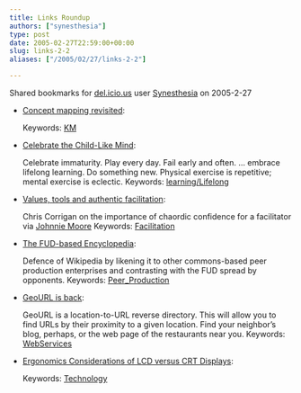 ```yaml
---
title: Links Roundup
authors: ["synesthesia"]
type: post
date: 2005-02-27T22:59:00+00:00
slug: links-2-2 
aliases: ["/2005/02/27/links-2-2"]

---
```

Shared bookmarks for [del.icio.us][1] user  [Synesthesia][2] on 2005-2-27

  * [Concept mapping revisited][3]:
   
    Keywords: [KM][4]
  * [Celebrate the Child-Like Mind][5]:
  
    Celebrate immaturity. Play every day. Fail early and often. &#8230; embrace lifelong learning. Do something new. Physical exercise is repetitive; mental exercise is eclectic. Keywords: [learning/Lifelong][6]
  * [Values, tools and authentic facilitation][7]:
  
    Chris Corrigan on the importance of chaordic confidence for a facilitator via [Johnnie Moore][8] Keywords: [Facilitation][9]
  * [The FUD-based Encyclopedia][10]:
  
    Defence of Wikipedia by likening it to other commons-based peer production enterprises and contrasting with the FUD spread by opponents. Keywords: [Peer_Production][11]
  * [GeoURL is back][12]:
  
    GeoURL is a location-to-URL reverse directory. This will allow you to find URLs by their proximity to a given location. Find your neighbor&#8217;s blog, perhaps, or the web page of the restaurants near you. Keywords: [WebServices][13]
  * [Ergonomics Considerations of LCD versus CRT Displays][14]:
   
    Keywords: [Technology][15]

 [1]: https://del.icio.us/
 [2]: https://del.icio.us/synesthesia
 [3]: https://denham.typepad.com/km/2005/02/concept_mapping.html "https://denham.typepad.com/km/2005/02/concept_mapping.html"
 [4]: https://del.icio.us/synesthesia/KM
 [5]: https://jurvetson.blogspot.com/2004/10/celebrate-child-like-mind_109684180904995867.html "https://jurvetson.blogspot.com/2004/10/celebrate-child-like-mind_109684180904995867.html"
 [6]: https://del.icio.us/synesthesia/learning/Lifelong
 [7]: https://www.chriscorrigan.com/parkinglot/2005/02/values-tools-and-authentic.html "https://www.chriscorrigan.com/parkinglot/2005/02/values-tools-and-authentic.html"
 [8]: https://www.johnniemoore.com/blog/archives/000782.php
 [9]: https://del.icio.us/synesthesia/Facilitation
 [10]: https://www.freesoftwaremagazine.com/free_issues/issue_02/fud_based_encyclopedia/ "https://www.freesoftwaremagazine.com/free_issues/issue_02/fud_based_encyclopedia/"
 [11]: https://del.icio.us/synesthesia/Peer_Production
 [12]: https://www.geourl.org/ "https://www.geourl.org/"
 [13]: https://del.icio.us/synesthesia/WebServices
 [14]: https://www.kennethhunt.com/archives/001287.html "https://www.kennethhunt.com/archives/001287.html"
 [15]: https://del.icio.us/synesthesia/Technology